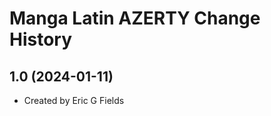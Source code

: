 Manga Latin AZERTY Change History
====================

1.0 (2024-01-11)
----------------
* Created by Eric G Fields
